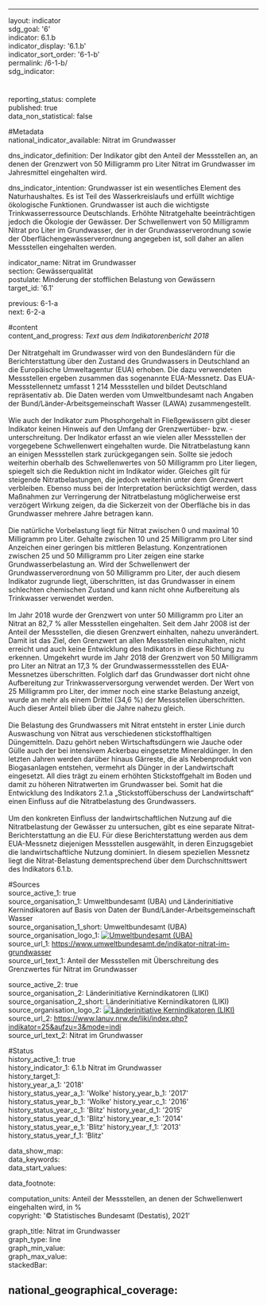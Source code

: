 ---

layout: indicator    
sdg_goal: '6'    
indicator: 6.1.b    
indicator_display: '6.1.b'    
indicator_sort_order: '6-1-b'    
permalink: /6-1-b/    
sdg_indicator:     

#    
reporting_status: complete    
published: true    
data_non_statistical: false    


#Metadata    
national_indicator_available: Nitrat im Grundwasser    
    
dns_indicator_definition: Der Indikator gibt den Anteil der Messstellen an, an denen der Grenzwert von 50 Milligramm pro Liter Nitrat im Grundwasser im Jahresmittel eingehalten wird.    
    
dns_indicator_intention: Grundwasser ist ein wesentliches Element des Naturhaushaltes. Es ist Teil des Wasserkreislaufs und erfüllt wichtige ökologische Funktionen. Grundwasser ist auch die wichtigste Trinkwasserressource Deutschlands. Erhöhte Nitratgehalte beeinträchtigen jedoch die Ökologie der Gewässer. Der Schwellenwert von 50 Milligramm Nitrat pro Liter im Grundwasser, der in der Grundwasserverordnung sowie der Oberflächengewässerverordnung angegeben ist, soll daher an allen Messstellen eingehalten werden.    
    
indicator_name: Nitrat im Grundwasser    
section: Gewässerqualität    
postulate: Minderung der stofflichen Belastung von Gewässern    
target_id: '6.1'    
    
previous: 6-1-a    
next: 6-2-a    
    
#content    
content_and_progress: <i> Text aus dem Indikatorenbericht 2018</i><br><br>Der Nitratgehalt im Grundwasser wird von den Bundesländern für die Berichterstattung über den Zustand des Grundwassers in Deutschland an die Europäische Umweltagentur (EUA) erhoben. Die dazu verwendeten Messstellen ergeben zusammen das sogenannte EUA-Messnetz. Das EUA-Messstellennetz umfasst 1 214 Messstellen und bildet Deutschland repräsentativ ab. Die Daten werden vom Umweltbundesamt nach Angaben der Bund/Länder-Arbeitsgemeinschaft Wasser (LAWA) zusammengestellt.<br><br>Wie auch der Indikator zum Phosphorgehalt in Fließgewässern gibt dieser Indikator keinen Hinweis auf den Umfang der Grenzwertüber- bzw. -unterschreitung. Der Indikator erfasst an wie vielen aller Messstellen der vorgegebene Schwellenwert eingehalten wurde. Die Nitratbelastung kann an einigen Messstellen stark zurückgegangen sein. Sollte sie jedoch weiterhin oberhalb des Schwellenwertes von 50 Milligramm pro Liter liegen, spiegelt sich die Reduktion nicht im Indikator wider. Gleiches gilt für steigende Nitratbelastungen, die jedoch weiterhin unter dem Grenzwert verbleiben. Ebenso muss bei der Interpretation berücksichtigt werden, dass Maßnahmen zur Verringerung der Nitratbelastung möglicherweise erst verzögert Wirkung zeigen, da die Sickerzeit von der Oberfläche bis in das Grundwasser mehrere Jahre betragen kann.<br><br>Die natürliche Vorbelastung liegt für Nitrat zwischen 0 und maximal 10 Milligramm pro Liter. Gehalte zwischen 10 und 25 Milligramm pro Liter sind Anzeichen einer geringen bis mittleren Belastung. Konzentrationen zwischen 25 und 50 Milligramm pro Liter zeigen eine starke Grundwasserbelastung an. Wird der Schwellenwert der Grundwasserverordnung von 50 Milligramm pro Liter, der auch diesem Indikator zugrunde liegt, überschritten, ist das Grundwasser in einem schlechten chemischen Zustand und kann nicht ohne Aufbereitung als Trinkwasser verwendet werden.<br><br>Im Jahr 2018 wurde der Grenzwert von unter 50 Milligramm pro Liter an Nitrat an 82,7 % aller Messstellen eingehalten. Seit dem Jahr 2008 ist der Anteil der Messstellen, die diesen Grenzwert einhalten, nahezu unverändert. Damit ist das Ziel, den Grenzwert an allen Messstellen einzuhalten, nicht erreicht und auch keine Entwicklung des Indikators in diese Richtung zu erkennen. Umgekehrt wurde im Jahr 2018 der Grenzwert von 50 Milligramm pro Liter an Nitrat an 17,3 % der Grundwassermessstellen des EUA-Messnetzes überschritten. Folglich darf das Grundwasser dort nicht ohne Aufbereitung zur Trinkwasserversorgung verwendet werden. Der Wert von 25 Milligramm pro Liter, der immer noch eine starke Belastung anzeigt, wurde an mehr als einem Drittel (34,6 %) der Messstellen überschritten. Auch dieser Anteil blieb über die Jahre nahezu gleich. <br><br>Die Belastung des Grundwassers mit Nitrat entsteht in erster Linie durch Auswaschung von Nitrat aus verschiedenen stickstoffhaltigen Düngemitteln. Dazu gehört neben Wirtschaftsdüngern wie Jauche oder Gülle auch der bei intensivem Ackerbau eingesetzte Mineraldünger. In den letzten Jahren werden darüber hinaus Gärreste, die als Nebenprodukt von Biogasanlagen entstehen, vermehrt als Dünger in der Landwirtschaft eingesetzt. All dies trägt zu einem erhöhten Stickstoffgehalt im Boden und damit zu höheren Nitratwerten im Grundwasser bei. Somit hat die Entwicklung des Indikators 2.1.a „Stickstoffüberschuss der Landwirtschaft“ einen Einfluss auf die Nitratbelastung des Grundwassers.<br><br>Um den konkreten Einfluss der landwirtschaftlichen Nutzung auf die Nitratbelastung der Gewässer zu untersuchen, gibt es eine separate Nitrat-Berichterstattung an die EU. Für diese Berichterstattung werden aus dem EUA-Messnetz diejenigen Messstellen ausgewählt, in deren Einzugsgebiet die landwirtschaftliche Nutzung dominiert. In diesem speziellen Messnetz liegt die Nitrat-Belastung dementsprechend über dem Durchschnittswert des Indikators 6.1.b.    
    
#Sources    
source_active_1: true                
source_organisation_1: Umweltbundesamt (UBA) und Länderinitiative Kernindikatoren auf Basis von Daten der Bund/Länder-Arbeitsgemeinschaft Wasser                
source_organisation_1_short: Umweltbundesamt (UBA)                
source_organisation_logo_1: <a href="https://www.umweltbundesamt.de/"><img src="https://g205sdgs.github.io/sdg-indicators/public/logos/uba.png" alt=" Umweltbundesamt (UBA)" title="Klicken Sie hier um zu der Homepage der Organisation zu gelangen" /></a>                
source_url_1: https://www.umweltbundesamt.de/indikator-nitrat-im-grundwasser                    
source_url_text_1: Anteil der Messstellen mit Überschreitung des Grenzwertes für Nitrat im Grundwasser                    

source_active_2: true                
source_organisation_2: Länderinitiative Kernindikatoren (LIKI)                
source_organisation_2_short: Länderinitiative Kernindikatoren (LIKI)                
source_organisation_logo_2: <a href="https://www.lanuv.nrw.de/liki/index.php"><img src="https://g205sdgs.github.io/sdg-indicators/public/logos/liki.png" alt=" Länderinitiative Kernindikatoren (LIKI)" title="Klicken Sie hier um zu der Homepage der Organisation zu gelangen" /></a>                
source_url_2: https://www.lanuv.nrw.de/liki/index.php?indikator=25&aufzu=3&mode=indi                    
source_url_text_2: Nitrat im Grundwasser                    
    
#Status    
history_active_1: true                
history_indicator_1: 6.1.b Nitrat im Grundwasser                
history_target_1:  
history_year_a_1: '2018'                        
history_status_year_a_1: 'Wolke'
history_year_b_1: '2017'                        
history_status_year_b_1: 'Wolke'
history_year_c_1: '2016'                        
history_status_year_c_1: 'Blitz'
history_year_d_1: '2015'                        
history_status_year_d_1: 'Blitz'
history_year_e_1: '2014'                        
history_status_year_e_1: 'Blitz'
history_year_f_1: '2013'                        
history_status_year_f_1: 'Blitz'    

data_show_map:     
data_keywords:    
data_start_values:     
    
data_footnote:     
    
computation_units: Anteil der Messstellen, an denen der Schwellenwert eingehalten wird, in %    
copyright: '&copy; Statistisches Bundesamt (Destatis), 2021'
    
graph_title: Nitrat im Grundwasser    
graph_type: line    
graph_min_value:     
graph_max_value:     
stackedBar:    

national_geographical_coverage:     
---    
